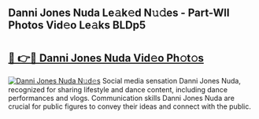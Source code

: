 ## Danni Jones Nuda Le𝚊k𝚎d N𝚞𝚍es - Part-WlI Photos Vid𝚎o Le𝚊ks BLDp5

# <h2><a href="http://fbfjtqr.evod.top/?m=Danni+Jones+Nuda">🔗 👉🔴 Danni Jones Nuda Vid𝚎o Ph𝚘t𝚘s</a></h2>

[![Danni Jones Nuda N𝚞d𝚎s](https://i.imgur.com/8V9OHl7.gif)](http://fbfjtqr.evod.top/?m=Danni+Jones+Nuda)
Social media sensation Danni Jones Nuda, recognized for sharing lifestyle and dance content, including dance performances and vlogs. Communication skills Danni Jones Nuda are crucial for public figures to convey their ideas and connect with the public. 
